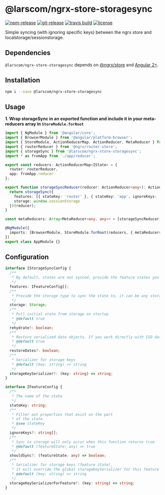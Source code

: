 # @larscom/ngrx-store-storagesync
[![npm-release](https://img.shields.io/npm/v/@larscom/ngrx-store-storagesync.svg?label=npm%20release)](https://www.npmjs.com/package/@larscom/ngrx-store-storagesync)
[![git-release](https://img.shields.io/github/tag/larscom/ngrx-store-storagesync.svg?label=git%20release)](https://www.npmjs.com/package/@larscom/ngrx-store-storagesync)
[![travis build](https://img.shields.io/travis/com/larscom/ngrx-store-storagesync/master.svg?label=build%20%28master%29)](https://travis-ci.com/larscom/ngrx-store-storagesync/builds)
[![license](https://img.shields.io/npm/l/@larscom/ngrx-store-storagesync.svg)](https://github.com/larscom/ngrx-store-storagesync/blob/master/LICENSE)

Simple syncing (with ignoring specific keys) between the ngrx store and localstorage/sessionstorage.

## Dependencies

`@larscom/ngrx-store-storagesync` depends on [@ngrx/store](https://github.com/ngrx/store) and [Angular 2+](https://github.com/angular/angular).

## Installation

```bash
npm i --save @larscom/ngrx-store-storagesync
```

## Usage
**1. Wrap storageSync in an exported function and include it in your meta-reducers array in `StoreModule.forRoot`**

```ts
import { NgModule } from '@angular/core';
import { BrowserModule } from '@angular/platform-browser';
import { StoreModule, ActionReducerMap, ActionReducer, MetaReducer } from '@ngrx/store';
import { routerReducer } from '@ngrx/router-store';
import { storageSync } from '@larscom/ngrx-store-storagesync';
import * as fromApp from './app/reducer';

export const reducers: ActionReducerMap<IState> = {
  router: routerReducer,
  app: fromApp.reducer
};

export function storageSyncReducer(reducer: ActionReducer<any>): ActionReducer<any> {
  return storageSync({
    features: [{ stateKey: 'router' }, { stateKey: 'app', ignoreKeys: ['success', 'loading'] }],
    storage: window.sessionStorage
  })(reducer);
}

const metaReducers: Array<MetaReducer<any, any>> = [storageSyncReducer];

@NgModule({
  imports: [BrowserModule, StoreModule.forRoot(reducers, { metaReducers })]
})
export class AppModule {}
```

## Configuration

```ts
interface IStorageSyncConfig {
  /**
   * By default, states are not synced, provide the feature states you want to sync.
   */
  features: IFeatureConfig[];
  /**
   * Provide the storage type to sync the state to, it can be any storage which implements the 'Storage' interface.
   */
  storage: Storage;
  /**
   * Pull initial state from storage on startup
   * @default true
   */
  rehydrate?: boolean;
  /**
   * Restore serialized date objects. If you work directly with ISO date strings, set this to false
   * @default true
   */
  restoreDates?: boolean;
  /**
   * Serializer for storage keys
   * @default (key: string) => string
   */
  storageKeySerializer?: (key: string) => string;
}
```
```ts
interface IFeatureConfig {
  /**
   * The name of the state
   */
  stateKey: string;
  /**
   * Filter out properties that exist on the part
   * of the state.
   * @see stateKey
   */
  ignoreKeys?: string[];
  /**
   * Sync to storage will only occur when this function returns true
   * @default (featureState: any) => true
   */
  shouldSync?: (featureState: any) => boolean;
  /**
   * Serializer for storage keys (feature state),
   * it will override the global storageKeySerializer for this feature
   * @default (key: string) => string
   */
  storageKeySerializerForFeature?: (key: string) => string;
}
```
